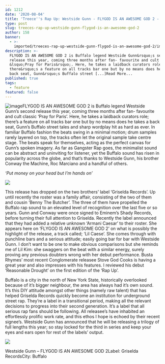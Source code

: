```yaml
---
id: 1212
date: '2020-08-04'
title: 'Treece''s Rap Up: Westside Gunn - FLYGOD IS AN AWESOME GOD 2 - Loose Lips'
type: post
slug: treeces-rap-up-westside-gunn-flygod-is-an-awesome-god-2
author: 158
banner:
  - >-
    imported/treeces-rap-up-westside-gunn-flygod-is-an-awesome-god-2/image1212.jpeg
description: >-
  FLYGOD IS AN AWESOME GOD 2 is Buffalo legend Westside Gunn&rsquo;s second
  release this year, coming three months after fan- favourite and cult classic
  &lsquo;Pray for Paris&rsquo;. Here, he takes a laidback curators role;
  there&rsquo;s a feature on all tracks bar one but by no means does he takes a
  back seat, Gunn&rsquo;s Buffalo street [...]Read More...
published: true
tags:
  - feature
featured: false
---
```

![image](../imported/treeces-rap-up-westside-gunn-flygod-is-an-awesome-god-2/image1212.jpeg)FLYGOD IS AN AWESOME GOD 2 is Buffalo legend Westside Gunn’s second release this year, coming three months after fan- favourite and cult classic ‘Pray for Paris’. Here, he takes a laidback curators role; there’s a feature on all tracks bar one but by no means does he takes a back seat, Gunn’s Buffalo street tales and sharp wordplay hit as hard as ever. In familiar Buffalo fashion the beats swing in a minimal motion; drum samples rarely layered on top, the tracks often let the original sample take centre stage. The beats speak for themselves, acting as the perfect canvas for Gunn’s spoken imagery. As far as Gangster Rap goes, the minimalist sound can be abstract and uninviting for listener, yet the Buffalo sound has risen in popularity across the globe, and that’s thanks to Westside Gunn, his brother Conway the Machine, Roc Marciano and a handful of others. 

_‘Put money on your head but I’m hands on’_ 

![](/wp-content/uploads/live/img/wysiwyg/5f295999cf0b7.jpg)

This release has dropped on the two brothers’ label ‘Griselda Records’. Up until recently the roster was a family affair, consisting of the two of them and cousin ‘Benny The Butcher’. The three of them have propelled the Buffalo rap sound to an elevated level of recognition over the last five or so years. Gunn and Conway were once signed to Eminem’s Shady Records, before turning their full attention to Griselda. Recently the label announced that they had added a relative unknown ‘Armani Caesar’ to their roster. She appears here on ‘FLYGOD IS AN AWESOME GOD 2’ on what is possibly the highlight of the release, a track called; ‘Lil Caese’. She comes through with punchline bars and a serious attitude; easily going bar for bar with Westside Gunn. I don’t want to be one to make obvious comparisons but she reminds me of Lil Kim: she swaggers on the beat with a similar energy, surely proving any previous doubters wrong with her debut performance. Busta Rhymes’ most recent Conglomerate releasee Stove God Cooks is having a great year and also impresses with his features. I reviewed his debut ‘Reasonable Drought’ on the first edition of the ‘Rap Up’. 

[](https://www.youtube.com/watch?v=l8L8BVSkRpo)Buffalo is a city in the north of New York State, historically overlooked because of it’s bigger neighbour, the area has always had it’s own sound. It’s this DIY attitude amongst other things (namely raw talent) that has helped Griselda Records quickly become an institution for underground street rap. They’re a label in a transitional period, making all the relevant decisions to progress into their second generation. It’s a label that all serious rap fans should be following. All releasee’s have inhabited an effortlessly prolific work rate, and this ethos I hope is echoed by their recent signee’s. Westside Gunn has announced that he will be releasing a trilogy of full lengths this year; so stay locked for the third in series and keep your eyes and ears open for rest of the labels’ output. 

![](/wp-content/uploads/live/img/wysiwyg/5f2959a312e44.jpg)

Westside Gunn – FLYGOD IS AN AWESOME GOD 2Label: Griselda RecordsCity: Buffalo